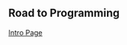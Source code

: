 ## Road to Programming

[Intro Page](https://braydie.gitbooks.io/how-to-be-a-programmer/content/en/index.html)
